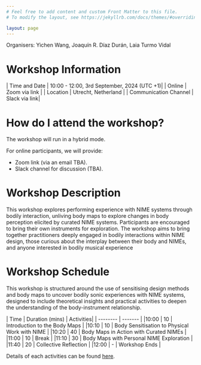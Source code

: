 ```yaml
---
# Feel free to add content and custom Front Matter to this file.
# To modify the layout, see https://jekyllrb.com/docs/themes/#overriding-theme-defaults

layout: page
---
```

Organisers: Yichen Wang, Joaquín R. Díaz Durán, Laia Turmo Vidal


# Workshop Information

| Time and Date    | 10:00 - 12:00, 3rd September, 2024 (UTC +1)|
| Online |  Zoom via link  |
| Location    |  Utrecht, Netherland |
| Communication Channel    |  Slack via link|


# How do I attend the workshop?

The workshop will run in a hybrid mode.

For online participants, we will provide:
- Zoom link (via an email TBA).
- Slack channel for discussion (TBA).

# Workshop Description

This workshop explores performing experience with NIME
systems through bodily interaction, unliving body maps
to explore changes in body perception elicited by curated
NIME systems. Participants are encouraged to bring their
own instruments for exploration.
The workshop aims to bring together practitioners deeply
engaged in bodily interactions within NIME design, those
curious about the interplay between their body and NIMEs,
and anyone interested in bodily musical experience

# Workshop Schedule

This workshop is structured around the use of sensitising design methods and body maps to uncover bodily sonic experiences with NIME systems, designed to include theoretical insights and practical activities to deepen the understanding of the body-instrument relationship.

| Time    | Duration (mins) | Activities|
| -------- | ------- |
|10:00 | 10  | Introduction to the Body Maps |
|10:10 | 10  | Body Sensitisation to Physical Work with NIME |
|10:20 | 40  | Body Maps in Action with Curated NIMEs |
|11:00 | 10  | Break |
|11:10 | 30  | Body Maps with Personal NIME Exploration |
|11:40 | 20  | Collective Reflection |
|12:00 | - | Workshop Ends |

Details of each activities can be found [here](./activities).
